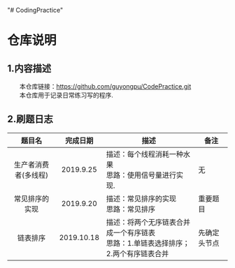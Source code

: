 "# CodingPractice"
# 仓库说明
## 1.内容描述
&emsp;&emsp;本仓库链接：https://github.com/guyongpu/CodePractice.git  
&emsp;&emsp;本仓库用于记录日常练习写的程序.



## 2.刷题日志
|<center>题目名</center>|<center>完成日期</center>|<center>描述</center>|<center>备注</center>|
|:---:|:---:|:---|:---|
|生产者消费者(多线程)|2019.9.25|描述：每个线程消耗一种水果<br>思路：使用信号量进行实现.|无|
|常见排序的实现|2019.9.20|描述：常见排序的实现<br>思路：常见排序|重要题目|
|链表排序|2019.10.18|描述：将两个无序链表合并成一个有序链表<br>思路：1.单链表选择排序；2.两个有序链表合并|先确定头节点|
